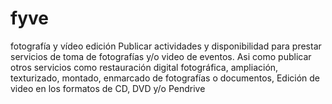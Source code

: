 # fyve
fotografía y vídeo edición
Publicar actividades y disponibilidad para prestar servicios de toma de fotografías y/o video de eventos.
Asi como publicar otros servicios como restauración digital fotográfica, ampliación, texturizado, montado, enmarcado de fotografías o documentos,
Edición de video en los formatos de CD, DVD y/o Pendrive
